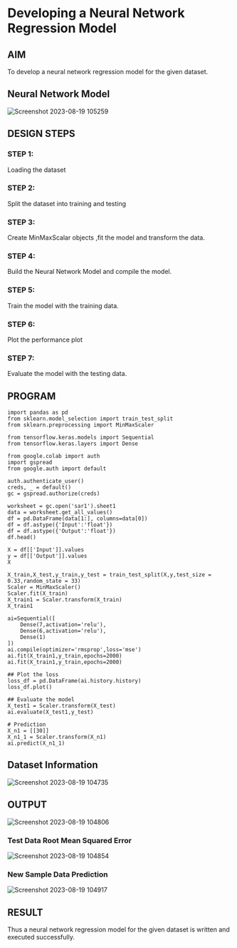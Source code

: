 # Developing a Neural Network Regression Model

## AIM

To develop a neural network regression model for the given dataset.

## Neural Network Model
![Screenshot 2023-08-19 105259](https://github.com/sarveshjustin/basic-nn-model/assets/113497481/bc437955-f096-40ae-96cb-98118f06a8b7)



## DESIGN STEPS

### STEP 1:

Loading the dataset

### STEP 2:

Split the dataset into training and testing

### STEP 3:

Create MinMaxScalar objects ,fit the model and transform the data.

### STEP 4:

Build the Neural Network Model and compile the model.

### STEP 5:

Train the model with the training data.

### STEP 6:

Plot the performance plot

### STEP 7:

Evaluate the model with the testing data.

## PROGRAM
```
import pandas as pd
from sklearn.model_selection import train_test_split
from sklearn.preprocessing import MinMaxScaler

from tensorflow.keras.models import Sequential
from tensorflow.keras.layers import Dense

from google.colab import auth
import gspread
from google.auth import default

auth.authenticate_user()
creds, _ = default()
gc = gspread.authorize(creds)

worksheet = gc.open('sar1').sheet1
data = worksheet.get_all_values()
df = pd.DataFrame(data[1:], columns=data[0])
df = df.astype({'Input':'float'})
df = df.astype({'Output':'float'})
df.head()

X = df[['Input']].values
y = df[['Output']].values
X

X_train,X_test,y_train,y_test = train_test_split(X,y,test_size = 0.33,random_state = 33)
Scaler = MinMaxScaler()
Scaler.fit(X_train)
X_train1 = Scaler.transform(X_train)
X_train1

ai=Sequential([
    Dense(7,activation='relu'),
    Dense(6,activation='relu'),
    Dense(1)
])
ai.compile(optimizer='rmsprop',loss='mse')
ai.fit(X_train1,y_train,epochs=2000)
ai.fit(X_train1,y_train,epochs=2000)

## Plot the loss
loss_df = pd.DataFrame(ai.history.history)
loss_df.plot()

## Evaluate the model
X_test1 = Scaler.transform(X_test)
ai.evaluate(X_test1,y_test)

# Prediction
X_n1 = [[30]]
X_n1_1 = Scaler.transform(X_n1)
ai.predict(X_n1_1)
```

## Dataset Information 

![Screenshot 2023-08-19 104735](https://github.com/sarveshjustin/basic-nn-model/assets/113497481/5431e236-db62-4583-987c-ca750424fede)


## OUTPUT

![Screenshot 2023-08-19 104806](https://github.com/sarveshjustin/basic-nn-model/assets/113497481/f19e8230-5aa0-46fb-a5aa-7f908f13d3e9)
### Test Data Root Mean Squared Error

![Screenshot 2023-08-19 104854](https://github.com/sarveshjustin/basic-nn-model/assets/113497481/a9e2420c-3027-47e2-963d-b3c9d9762ff3)


### New Sample Data Prediction

![Screenshot 2023-08-19 104917](https://github.com/sarveshjustin/basic-nn-model/assets/113497481/d10284ed-4c92-4f06-82ab-a394808b754d)


## RESULT
Thus a neural network regression model for the given dataset is written and executed successfully.
